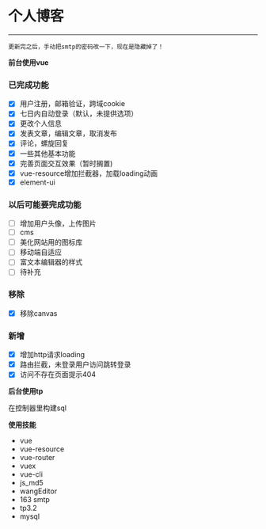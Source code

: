 # 个人博客
---

    更新完之后，手动把smtp的密码改一下，现在是隐藏掉了！



**前台使用vue**
### 已完成功能
- [x] 用户注册，邮箱验证，跨域cookie
- [x] 七日内自动登录（默认，未提供选项）
- [x] 更改个人信息
- [x] 发表文章，编辑文章，取消发布
- [x] 评论，螺旋回复
- [x] 一些其他基本功能
- [x] 完善页面交互效果（暂时搁置)
- [x] vue-resource增加拦截器，加载loading动画
- [x] element-ui

### 以后可能要完成功能
- [ ] 增加用户头像，上传图片
- [ ] cms
- [ ] 美化网站用的图标库
- [ ] 移动端自适应
- [ ] 富文本编辑器的样式
- [ ] 待补充

### 移除
- [x] 移除canvas

### 新增
- [x] 增加http请求loading
- [x] 路由拦截，未登录用户访问跳转登录
- [x] 访问不存在页面提示404

**后台使用tp**

在控制器里构建sql

**使用技能**

*  vue
*  vue-resource
*  vue-router
*  vuex
*  vue-cli
*  js_md5
*  wangEditor
*  163  smtp
*  tp3.2
*  mysql
